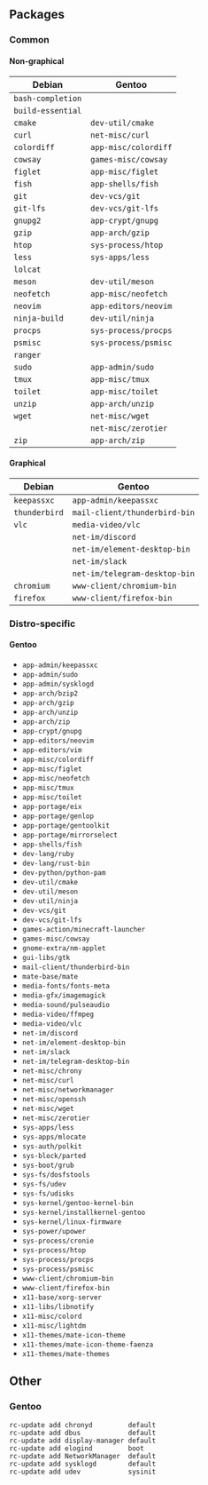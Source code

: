 Packages
--------

### Common

#### Non-graphical

| Debian            | Gentoo               |
|-------------------|----------------------|
| `bash-completion` |                      |
| `build-essential` |                      |
| `cmake`           | `dev-util/cmake`     |
| `curl`            | `net-misc/curl`      |
| `colordiff`       | `app-misc/colordiff` |
| `cowsay`          | `games-misc/cowsay`  |
| `figlet`          | `app-misc/figlet`    |
| `fish`            | `app-shells/fish`    |
| `git`             | `dev-vcs/git`        |
| `git-lfs`         | `dev-vcs/git-lfs`    |
| `gnupg2`          | `app-crypt/gnupg`    |
| `gzip`            | `app-arch/gzip`      |
| `htop`            | `sys-process/htop`   |
| `less`            | `sys-apps/less`      |
| `lolcat`          |                      |
| `meson`           | `dev-util/meson`     |
| `neofetch`        | `app-misc/neofetch`  |
| `neovim`          | `app-editors/neovim` |
| `ninja-build`     | `dev-util/ninja`     |
| `procps`          | `sys-process/procps` |
| `psmisc`          | `sys-process/psmisc` |
| `ranger`          |                      |
| `sudo`            | `app-admin/sudo`     |
| `tmux`            | `app-misc/tmux`      |
| `toilet`          | `app-misc/toilet`    |
| `unzip`           | `app-arch/unzip`     |
| `wget`            | `net-misc/wget`      |
|                   | `net-misc/zerotier`  |
| `zip`             | `app-arch/zip`       |

#### Graphical

| Debian            | Gentoo                        |
|-------------------|-------------------------------|
| `keepassxc`       | `app-admin/keepassxc`         |
| `thunderbird`     | `mail-client/thunderbird-bin` |
| `vlc`             | `media-video/vlc`             |
|                   | `net-im/discord`              |
|                   | `net-im/element-desktop-bin`  |
|                   | `net-im/slack`                |
|                   | `net-im/telegram-desktop-bin` |
| `chromium`        | `www-client/chromium-bin`     |
| `firefox`         | `www-client/firefox-bin`      |

### Distro-specific

#### Gentoo

* `app-admin/keepassxc`
* `app-admin/sudo`
* `app-admin/sysklogd`
* `app-arch/bzip2`
* `app-arch/gzip`
* `app-arch/unzip`
* `app-arch/zip`
* `app-crypt/gnupg`
* `app-editors/neovim`
* `app-editors/vim`
* `app-misc/colordiff`
* `app-misc/figlet`
* `app-misc/neofetch`
* `app-misc/tmux`
* `app-misc/toilet`
* `app-portage/eix`
* `app-portage/genlop`
* `app-portage/gentoolkit`
* `app-portage/mirrorselect`
* `app-shells/fish`
* `dev-lang/ruby`
* `dev-lang/rust-bin`
* `dev-python/python-pam`
* `dev-util/cmake`
* `dev-util/meson`
* `dev-util/ninja`
* `dev-vcs/git`
* `dev-vcs/git-lfs`
* `games-action/minecraft-launcher`
* `games-misc/cowsay`
* `gnome-extra/nm-applet`
* `gui-libs/gtk`
* `mail-client/thunderbird-bin`
* `mate-base/mate`
* `media-fonts/fonts-meta`
* `media-gfx/imagemagick`
* `media-sound/pulseaudio`
* `media-video/ffmpeg`
* `media-video/vlc`
* `net-im/discord`
* `net-im/element-desktop-bin`
* `net-im/slack`
* `net-im/telegram-desktop-bin`
* `net-misc/chrony`
* `net-misc/curl`
* `net-misc/networkmanager`
* `net-misc/openssh`
* `net-misc/wget`
* `net-misc/zerotier`
* `sys-apps/less`
* `sys-apps/mlocate`
* `sys-auth/polkit`
* `sys-block/parted`
* `sys-boot/grub`
* `sys-fs/dosfstools`
* `sys-fs/udev`
* `sys-fs/udisks`
* `sys-kernel/gentoo-kernel-bin`
* `sys-kernel/installkernel-gentoo`
* `sys-kernel/linux-firmware`
* `sys-power/upower`
* `sys-process/cronie`
* `sys-process/htop`
* `sys-process/procps`
* `sys-process/psmisc`
* `www-client/chromium-bin`
* `www-client/firefox-bin`
* `x11-base/xorg-server`
* `x11-libs/libnotify`
* `x11-misc/colord`
* `x11-misc/lightdm`
* `x11-themes/mate-icon-theme`
* `x11-themes/mate-icon-theme-faenza`
* `x11-themes/mate-themes`



Other
-----

### Gentoo

```
rc-update add chronyd         default
rc-update add dbus            default
rc-update add display-manager default
rc-update add elogind         boot
rc-update add NetworkManager  default
rc-update add sysklogd        default
rc-update add udev            sysinit
```
